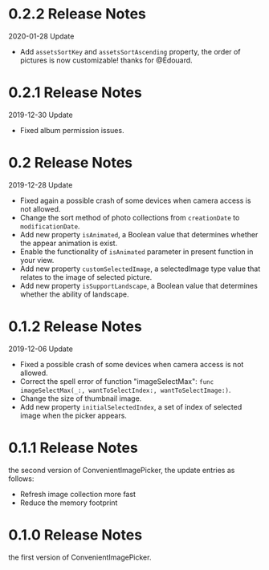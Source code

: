 # 0.2.2 Release Notes

2020-01-28 Update

* Add `assetsSortKey` and `assetsSortAscending` property, the order of pictures is now customizable! thanks for @Édouard.

# 0.2.1 Release Notes

2019-12-30 Update

* Fixed album permission issues.

# 0.2 Release Notes

2019-12-28 Update

* Fixed again a possible crash of some devices when camera access is not allowed.
* Change the sort method of photo collections from `creationDate` to `modificationDate`.
* Add new property `isAnimated`, a Boolean value that determines whether the appear animation is exist.
* Enable the functionality of `isAnimated` parameter in present function in your view.
* Add new property `customSelectedImage`, a selectedImage type value that relates to the image of selected picture.
* Add new property `isSupportLandscape`, a Boolean value that determines whether the ability of landscape.

# 0.1.2 Release Notes

2019-12-06 Update

* Fixed a possible crash of some devices when camera access is not allowed.
* Correct the spell error of function "imageSelectMax": ` func imageSelectMax(_:, wantToSelectIndex:, wantToSelectImage:) `.
* Change the size of thumbnail image.
* Add new property `initialSelectedIndex`, a set of index of selected image when the picker appears.

# 0.1.1 Release Notes

the second version of ConvenientImagePicker, the update entries as follows:

* Refresh image collection more fast
* Reduce the memory footprint


# 0.1.0 Release Notes

the first version of ConvenientImagePicker.
